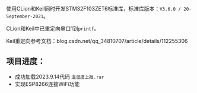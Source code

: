 使用CLion和Keil同时开发STM32F103ZET6标准库，标准库版本：`V3.6.0 / 20-September-2021`。

CLion和Keil中已重定向串口1到`printf`。

Keil重定向参考文档：blog.csdn.net/qq_34810707/article/details/112255306


## 项目进度：

- 成功加载2023.9.14代码 `温湿度上报.rar`
- 实现ESP8266连接WiFi功能